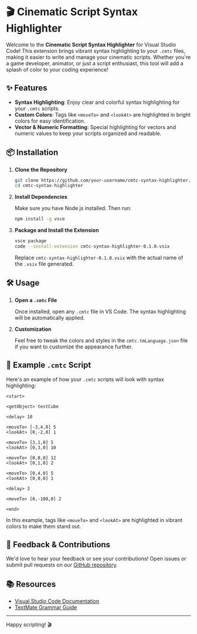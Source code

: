 # 🎬 Cinematic Script Syntax Highlighter

Welcome to the **Cinematic Script Syntax Highlighter** for Visual Studio Code! This extension brings vibrant syntax highlighting to your `.cmtc` files, making it easier to write and manage your cinematic scripts. Whether you're a game developer, animator, or just a script enthusiast, this tool will add a splash of color to your coding experience!

## ✨ Features

- **Syntax Highlighting**: Enjoy clear and colorful syntax highlighting for your `.cmtc` scripts.
- **Custom Colors**: Tags like `<moveTo>` and `<lookAt>` are highlighted in bright colors for easy identification.
- **Vector & Numeric Formatting**: Special highlighting for vectors and numeric values to keep your scripts organized and readable.

## 📦 Installation

1. **Clone the Repository**

   ```bash
   git clone https://github.com/your-username/cmtc-syntax-highlighter.git
   cd cmtc-syntax-highlighter
   ```

2. **Install Dependencies**

   Make sure you have Node.js installed. Then run:

   ```bash
   npm install -g vsce
   ```

3. **Package and Install the Extension**

   ```bash
   vsce package
   code --install-extension cmtc-syntax-highlighter-0.1.0.vsix
   ```

   Replace `cmtc-syntax-highlighter-0.1.0.vsix` with the actual name of the `.vsix` file generated.

## 🛠 Usage

1. **Open a `.cmtc` File**

   Once installed, open any `.cmtc` file in VS Code. The syntax highlighting will be automatically applied.

2. **Customization**

   Feel free to tweak the colors and styles in the `cmtc.tmLanguage.json` file if you want to customize the appearance further.

## 📜 Example `.cmtc` Script

Here's an example of how your `.cmtc` scripts will look with syntax highlighting:

```cmtc
<start>

<getObject> testCube

<delay> 10

<moveTo> [-3,4,0] 5
<lookAt> [0,-2,0] 1

<moveTo> [3,1,0] 5
<lookAt> [0,3,0] 10

<moveTo> [0,0,0] 12
<lookAt> [0,1,0] 2

<moveTo> [0,4,0] 5
<lookAt> [0,0,0] 1

<delay> 3

<moveTo> [0,-100,0] 2

<end>
```

In this example, tags like `<moveTo>` and `<lookAt>` are highlighted in vibrant colors to make them stand out.

## 💬 Feedback & Contributions

We'd love to hear your feedback or see your contributions! Open issues or submit pull requests on our [GitHub repository](https://github.com/your-username/cmtc-syntax-highlighter).

## 📚 Resources

- [Visual Studio Code Documentation](https://code.visualstudio.com/docs)
- [TextMate Grammar Guide](https://manual.macromates.com/en/language_grammars)

---

Happy scripting! 🎬

